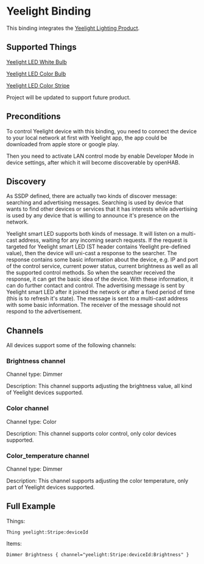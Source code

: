 # Yeelight Binding

This binding integrates the [Yeelight Lighting Product](https://www.yeelight.com/).


## Supported Things

[Yeelight LED White Bulb](https://www.yeelight.com/zh_CN/product/wifi-led-w)

[Yeelight LED Color Bulb](https://www.yeelight.com/zh_CN/product/wifi-led-c)

[Yeelight LED Color Stripe](https://www.yeelight.com/zh_CN/product/pitaya)

Project will be updated to support future product.


## Preconditions

To control Yeelight device with this binding, you need to connect the device to your
local network at first with Yeelight app, the app could be downloaded from apple store
or google play.

Then you need to activate LAN control mode by enable Developer Mode in device settings, after which it will become discoverable by openHAB.

## Discovery

As SSDP defined, there are actually two kinds of discover message: searching and
advertising messages. Searching is used by device that wants to find other devices or
services that it has interests while advertising is used by any device that is willing to
announce it's presence on the network.

Yeelight smart LED supports both kinds of message. It will listen on a multi-cast address,
waiting for any incoming search requests. If the request is targeted for Yeelight smart LED
(ST header contains Yeelight pre-defined value), then the device will uni-cast a response to
the searcher. The response contains some basic information about the device, e.g. IP and
port of the control service, current power status, current brightness as well as all the
supported control methods. So when the searcher received the response, it can get the
basic idea of the device. With these information, it can do further contact and control. The
advertising message is sent by Yeelight smart LED after it joined the network or after a
fixed period of time (this is to refresh it's state). The message is sent to a multi-cast address
with some basic information. The receiver of the message should not respond to the
advertisement.


## Channels

All devices support some of the following channels:

### Brightness channel

Channel type: Dimmer

Description: This channel supports adjusting the brightness value, all kind of Yeelight devices supported.

### Color channel

Channel type: Color

Description: This channel supports color control, only color devices supported.

### Color_temperature channel

Channel type: Dimmer

Description: This channel supports adjusting the color temperature, only part of Yeelight devices supported.

## Full Example

Things:

```
Thing yeelight:Stripe:deviceId
```

Items:

```
Dimmer Brightness { channel="yeelight:Stripe:deviceId:Brightness" }
```